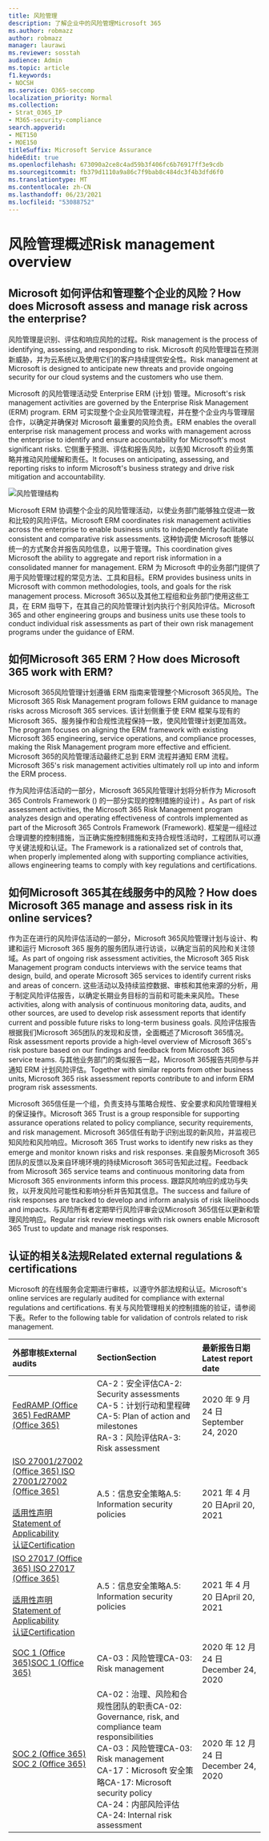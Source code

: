 ```yaml
---
title: 风险管理
description: 了解企业中的风险管理Microsoft 365
ms.author: robmazz
author: robmazz
manager: laurawi
ms.reviewer: sosstah
audience: Admin
ms.topic: article
f1.keywords:
- NOCSH
ms.service: O365-seccomp
localization_priority: Normal
ms.collection:
- Strat_O365_IP
- M365-security-compliance
search.appverid:
- MET150
- MOE150
titleSuffix: Microsoft Service Assurance
hideEdit: true
ms.openlocfilehash: 673090a2ce8c4ad59b3f406fc6b76917ff3e9cdb
ms.sourcegitcommit: fb379d1110a9a86c7f9bab8c484dc3f4b3dfd6f0
ms.translationtype: MT
ms.contentlocale: zh-CN
ms.lasthandoff: 06/23/2021
ms.locfileid: "53088752"
---
```

# <a name="risk-management-overview"></a><span data-ttu-id="6ef60-103">风险管理概述</span><span class="sxs-lookup"><span data-stu-id="6ef60-103">Risk management overview</span></span>

## <a name="how-does-microsoft-assess-and-manage-risk-across-the-enterprise"></a><span data-ttu-id="6ef60-104">Microsoft 如何评估和管理整个企业的风险？</span><span class="sxs-lookup"><span data-stu-id="6ef60-104">How does Microsoft assess and manage risk across the enterprise?</span></span>

<span data-ttu-id="6ef60-105">风险管理是识别、评估和响应风险的过程。</span><span class="sxs-lookup"><span data-stu-id="6ef60-105">Risk management is the process of identifying, assessing, and responding to risk.</span></span> <span data-ttu-id="6ef60-106">Microsoft 的风险管理旨在预测新威胁，并为云系统以及使用它们的客户持续提供安全性。</span><span class="sxs-lookup"><span data-stu-id="6ef60-106">Risk management at Microsoft is designed to anticipate new threats and provide ongoing security for our cloud systems and the customers who use them.</span></span>

<span data-ttu-id="6ef60-107">Microsoft 的风险管理活动受 Enterprise ERM (计划) 管理。</span><span class="sxs-lookup"><span data-stu-id="6ef60-107">Microsoft's risk management activities are governed by the Enterprise Risk Management (ERM) program.</span></span> <span data-ttu-id="6ef60-108">ERM 可实现整个企业风险管理流程，并在整个企业内与管理层合作，以确定并确保对 Microsoft 最重要的风险负责。</span><span class="sxs-lookup"><span data-stu-id="6ef60-108">ERM enables the overall enterprise risk management process and works with management across the enterprise to identify and ensure accountability for Microsoft's most significant risks.</span></span> <span data-ttu-id="6ef60-109">它侧重于预测、评估和报告风险，以告知 Microsoft 的业务策略并推动风险缓解和责任。</span><span class="sxs-lookup"><span data-stu-id="6ef60-109">It focuses on anticipating, assessing, and reporting risks to inform Microsoft's business strategy and drive risk mitigation and accountability.</span></span>

![风险管理结构](../media/assurance-risk-management-structure.png)

<span data-ttu-id="6ef60-111">Microsoft ERM 协调整个企业的风险管理活动，以使业务部门能够独立促进一致和比较的风险评估。</span><span class="sxs-lookup"><span data-stu-id="6ef60-111">Microsoft ERM coordinates risk management activities across the enterprise to enable business units to independently facilitate consistent and comparative risk assessments.</span></span> <span data-ttu-id="6ef60-112">这种协调使 Microsoft 能够以统一的方式聚合并报告风险信息，以用于管理。</span><span class="sxs-lookup"><span data-stu-id="6ef60-112">This coordination gives Microsoft the ability to aggregate and report risk information in a consolidated manner for management.</span></span> <span data-ttu-id="6ef60-113">ERM 为 Microsoft 中的业务部门提供了用于风险管理过程的常见方法、工具和目标。</span><span class="sxs-lookup"><span data-stu-id="6ef60-113">ERM provides business units in Microsoft with common methodologies, tools, and goals for the risk management process.</span></span> <span data-ttu-id="6ef60-114">Microsoft 365以及其他工程组和业务部门使用这些工具，在 ERM 指导下，在其自己的风险管理计划内执行个别风险评估。</span><span class="sxs-lookup"><span data-stu-id="6ef60-114">Microsoft 365 and other engineering groups and business units use these tools to conduct individual risk assessments as part of their own risk management programs under the guidance of ERM.</span></span>

## <a name="how-does-microsoft-365-work-with-erm"></a><span data-ttu-id="6ef60-115">如何Microsoft 365 ERM？</span><span class="sxs-lookup"><span data-stu-id="6ef60-115">How does Microsoft 365 work with ERM?</span></span>

<span data-ttu-id="6ef60-116">Microsoft 365风险管理计划遵循 ERM 指南来管理整个Microsoft 365风险。</span><span class="sxs-lookup"><span data-stu-id="6ef60-116">The Microsoft 365 Risk Management program follows ERM guidance to manage risks across Microsoft 365 services.</span></span> <span data-ttu-id="6ef60-117">该计划侧重于使 ERM 框架与现有的Microsoft 365、服务操作和合规性流程保持一致，使风险管理计划更加高效。</span><span class="sxs-lookup"><span data-stu-id="6ef60-117">The program focuses on aligning the ERM framework with existing Microsoft 365 engineering, service operations, and compliance processes, making the Risk Management program more effective and efficient.</span></span> <span data-ttu-id="6ef60-118">Microsoft 365的风险管理活动最终汇总到 ERM 流程并通知 ERM 流程。</span><span class="sxs-lookup"><span data-stu-id="6ef60-118">Microsoft 365's risk management activities ultimately roll up into and inform the ERM process.</span></span>

<span data-ttu-id="6ef60-119">作为风险评估活动的一部分，Microsoft 365风险管理计划将分析作为 Microsoft 365 Controls Framework () 的一部分实现的控制措施的设计) 。</span><span class="sxs-lookup"><span data-stu-id="6ef60-119">As part of risk assessment activities, the Microsoft 365 Risk Management program analyzes design and operating effectiveness of controls implemented as part of the Microsoft 365 Controls Framework (Framework).</span></span> <span data-ttu-id="6ef60-120">框架是一组经过合理调整的控制措施，当正确实施控制措施和支持合规性活动时，工程团队可以遵守关键法规和认证。</span><span class="sxs-lookup"><span data-stu-id="6ef60-120">The Framework is a rationalized set of controls that, when properly implemented along with supporting compliance activities, allows engineering teams to comply with key regulations and certifications.</span></span>

## <a name="how-does-microsoft-365-manage-and-assess-risk-in-its-online-services"></a><span data-ttu-id="6ef60-121">如何Microsoft 365其在线服务中的风险？</span><span class="sxs-lookup"><span data-stu-id="6ef60-121">How does Microsoft 365 manage and assess risk in its online services?</span></span>

<span data-ttu-id="6ef60-122">作为正在进行的风险评估活动的一部分，Microsoft 365风险管理计划与设计、构建和运行 Microsoft 365 服务的服务团队进行访谈，以确定当前的风险和关注领域。</span><span class="sxs-lookup"><span data-stu-id="6ef60-122">As part of ongoing risk assessment activities, the Microsoft 365 Risk Management program conducts interviews with the service teams that design, build, and operate Microsoft 365 services to identify current risks and areas of concern.</span></span> <span data-ttu-id="6ef60-123">这些活动以及持续监控数据、审核和其他来源的分析，用于制定风险评估报告，以确定长期业务目标的当前和可能未来风险。</span><span class="sxs-lookup"><span data-stu-id="6ef60-123">These activities, along with analysis of continuous monitoring data, audits, and other sources, are used to develop risk assessment reports that identify current and possible future risks to long-term business goals.</span></span> <span data-ttu-id="6ef60-124">风险评估报告根据我们Microsoft 365团队的发现和反馈，全面概述了Microsoft 365情况。</span><span class="sxs-lookup"><span data-stu-id="6ef60-124">Risk assessment reports provide a high-level overview of Microsoft 365's risk posture based on our findings and feedback from Microsoft 365 service teams.</span></span> <span data-ttu-id="6ef60-125">与其他业务部门的类似报告一起，Microsoft 365报告共同参与并通知 ERM 计划风险评估。</span><span class="sxs-lookup"><span data-stu-id="6ef60-125">Together with similar reports from other business units, Microsoft 365 risk assessment reports contribute to and inform ERM program risk assessments.</span></span>

<span data-ttu-id="6ef60-126">Microsoft 365信任是一个组，负责支持与策略合规性、安全要求和风险管理相关的保证操作。</span><span class="sxs-lookup"><span data-stu-id="6ef60-126">Microsoft 365 Trust is a group responsible for supporting assurance operations related to policy compliance, security requirements, and risk management.</span></span> <span data-ttu-id="6ef60-127">Microsoft 365信任有助于识别出现的新风险，并监视已知风险和风险响应。</span><span class="sxs-lookup"><span data-stu-id="6ef60-127">Microsoft 365 Trust works to identify new risks as they emerge and monitor known risks and risk responses.</span></span> <span data-ttu-id="6ef60-128">来自服务Microsoft 365团队的反馈以及来自环境环境的持续Microsoft 365可告知此过程。</span><span class="sxs-lookup"><span data-stu-id="6ef60-128">Feedback from Microsoft 365 service teams and continuous monitoring data from Microsoft 365 environments inform this process.</span></span> <span data-ttu-id="6ef60-129">跟踪风险响应的成功与失败，以开发风险可能性和影响分析并告知其信息。</span><span class="sxs-lookup"><span data-stu-id="6ef60-129">The success and failure of risk responses are tracked to develop and inform analysis of risk likelihoods and impacts.</span></span> <span data-ttu-id="6ef60-130">与风险所有者定期举行风险评审会议Microsoft 365信任以更新和管理风险响应。</span><span class="sxs-lookup"><span data-stu-id="6ef60-130">Regular risk review meetings with risk owners enable Microsoft 365 Trust to update and manage risk responses.</span></span>

## <a name="related-external-regulations--certifications"></a><span data-ttu-id="6ef60-131">认证的相关&法规</span><span class="sxs-lookup"><span data-stu-id="6ef60-131">Related external regulations & certifications</span></span>

<span data-ttu-id="6ef60-132">Microsoft 的在线服务会定期进行审核，以遵守外部法规和认证。</span><span class="sxs-lookup"><span data-stu-id="6ef60-132">Microsoft's online services are regularly audited for compliance with external regulations and certifications.</span></span> <span data-ttu-id="6ef60-133">有关与风险管理相关的控制措施的验证，请参阅下表。</span><span class="sxs-lookup"><span data-stu-id="6ef60-133">Refer to the following table for validation of controls related to risk management.</span></span>

| <span data-ttu-id="6ef60-134">**外部审核**</span><span class="sxs-lookup"><span data-stu-id="6ef60-134">**External audits**</span></span> | <span data-ttu-id="6ef60-135">**Section**</span><span class="sxs-lookup"><span data-stu-id="6ef60-135">**Section**</span></span> | <span data-ttu-id="6ef60-136">**最新报告日期**</span><span class="sxs-lookup"><span data-stu-id="6ef60-136">**Latest report date**</span></span> |
|:--------------------|:------------|:-----------------------|
| [<span data-ttu-id="6ef60-137">FedRAMP (Office 365) </span><span class="sxs-lookup"><span data-stu-id="6ef60-137">FedRAMP (Office 365)</span></span>](https://compliance.microsoft.com/compliancemanager) | <span data-ttu-id="6ef60-138">CA-2：安全评估</span><span class="sxs-lookup"><span data-stu-id="6ef60-138">CA-2: Security assessments</span></span> <br> <span data-ttu-id="6ef60-139">CA-5：计划行动和里程碑</span><span class="sxs-lookup"><span data-stu-id="6ef60-139">CA-5: Plan of action and milestones</span></span> <br> <span data-ttu-id="6ef60-140">RA-3：风险评估</span><span class="sxs-lookup"><span data-stu-id="6ef60-140">RA-3: Risk assessment</span></span> | <span data-ttu-id="6ef60-141">2020 年 9 月 24 日</span><span class="sxs-lookup"><span data-stu-id="6ef60-141">September 24, 2020</span></span> |
| [<span data-ttu-id="6ef60-142">ISO 27001/27002 (Office 365) </span><span class="sxs-lookup"><span data-stu-id="6ef60-142">ISO 27001/27002 (Office 365)</span></span>](https://servicetrust.microsoft.com/ViewPage/MSComplianceGuideV3?command=Download&downloadType=Document&downloadId=8d625374-4f2d-49f8-9d37-a4281ba98222&tab=7027ead0-3d6b-11e9-b9e1-290b1eb4cdeb&docTab=7027ead0-3d6b-11e9-b9e1-290b1eb4cdeb_ISO_Reports) <br><br> [<span data-ttu-id="6ef60-143">适用性声明</span><span class="sxs-lookup"><span data-stu-id="6ef60-143">Statement of Applicability</span></span>](https://servicetrust.microsoft.com/ViewPage/MSComplianceGuideV3?command=Download&downloadType=Document&downloadId=c0df4ce8-c77e-4183-84eb-c8688470d8b1&tab=7027ead0-3d6b-11e9-b9e1-290b1eb4cdeb&docTab=7027ead0-3d6b-11e9-b9e1-290b1eb4cdeb_ISO_Reports) <br> [<span data-ttu-id="6ef60-144">认证</span><span class="sxs-lookup"><span data-stu-id="6ef60-144">Certification</span></span>](https://servicetrust.microsoft.com/ViewPage/MSComplianceGuideV3?command=Download&downloadType=Document&downloadId=1e84a14a-2468-45ac-9412-5e53250d57ec&tab=7027ead0-3d6b-11e9-b9e1-290b1eb4cdeb&docTab=7027ead0-3d6b-11e9-b9e1-290b1eb4cdeb_ISO_Reports) | <span data-ttu-id="6ef60-145">A.5：信息安全策略</span><span class="sxs-lookup"><span data-stu-id="6ef60-145">A.5: Information security policies</span></span> | <span data-ttu-id="6ef60-146">2021 年 4 月 20 日</span><span class="sxs-lookup"><span data-stu-id="6ef60-146">April 20, 2021</span></span> |
| [<span data-ttu-id="6ef60-147">ISO 27017 (Office 365) </span><span class="sxs-lookup"><span data-stu-id="6ef60-147">ISO 27017 (Office 365)</span></span>](https://servicetrust.microsoft.com/ViewPage/MSComplianceGuideV3?command=Download&downloadType=Document&downloadId=8d625374-4f2d-49f8-9d37-a4281ba98222&tab=7027ead0-3d6b-11e9-b9e1-290b1eb4cdeb&docTab=7027ead0-3d6b-11e9-b9e1-290b1eb4cdeb_ISO_Reports) <br><br> [<span data-ttu-id="6ef60-148">适用性声明</span><span class="sxs-lookup"><span data-stu-id="6ef60-148">Statement of Applicability</span></span>](https://servicetrust.microsoft.com/ViewPage/MSComplianceGuideV3?command=Download&downloadType=Document&downloadId=c0df4ce8-c77e-4183-84eb-c8688470d8b1&tab=7027ead0-3d6b-11e9-b9e1-290b1eb4cdeb&docTab=7027ead0-3d6b-11e9-b9e1-290b1eb4cdeb_ISO_Reports) <br> [<span data-ttu-id="6ef60-149">认证</span><span class="sxs-lookup"><span data-stu-id="6ef60-149">Certification</span></span>](https://servicetrust.microsoft.com/ViewPage/MSComplianceGuideV3?command=Download&downloadType=Document&downloadId=70de0999-5451-43a3-9ef4-761e8fbfb1a3&tab=7027ead0-3d6b-11e9-b9e1-290b1eb4cdeb&docTab=7027ead0-3d6b-11e9-b9e1-290b1eb4cdeb_ISO_Reports) | <span data-ttu-id="6ef60-150">A.5：信息安全策略</span><span class="sxs-lookup"><span data-stu-id="6ef60-150">A.5: Information security policies</span></span> | <span data-ttu-id="6ef60-151">2021 年 4 月 20 日</span><span class="sxs-lookup"><span data-stu-id="6ef60-151">April 20, 2021</span></span> |
| [<span data-ttu-id="6ef60-152">SOC 1 (Office 365)</span><span class="sxs-lookup"><span data-stu-id="6ef60-152">SOC 1 (Office 365)</span></span>](https://servicetrust.microsoft.com/ViewPage/MSComplianceGuideV3?command=Download&downloadType=Document&downloadId=90df3f9c-3aaf-4dbf-99d0-ca9f2991721b&tab=7027ead0-3d6b-11e9-b9e1-290b1eb4cdeb&docTab=7027ead0-3d6b-11e9-b9e1-290b1eb4cdeb_SOC_%2F_SSAE_16_Reports) | <span data-ttu-id="6ef60-153">CA-03：风险管理</span><span class="sxs-lookup"><span data-stu-id="6ef60-153">CA-03: Risk management</span></span> | <span data-ttu-id="6ef60-154">2020 年 12 月 24 日</span><span class="sxs-lookup"><span data-stu-id="6ef60-154">December 24, 2020</span></span> |
| [<span data-ttu-id="6ef60-155">SOC 2 (Office 365) </span><span class="sxs-lookup"><span data-stu-id="6ef60-155">SOC 2 (Office 365)</span></span>](https://servicetrust.microsoft.com/ViewPage/MSComplianceGuideV3?command=Download&downloadType=Document&downloadId=a73c1738-7892-42b7-acd3-87b6371c53f6&tab=7027ead0-3d6b-11e9-b9e1-290b1eb4cdeb&docTab=7027ead0-3d6b-11e9-b9e1-290b1eb4cdeb_SOC_%2F_SSAE_16_Reports) | <span data-ttu-id="6ef60-156">CA-02：治理、风险和合规性团队的职责</span><span class="sxs-lookup"><span data-stu-id="6ef60-156">CA-02: Governance, risk, and compliance team responsibilities</span></span> <br> <span data-ttu-id="6ef60-157">CA-03：风险管理</span><span class="sxs-lookup"><span data-stu-id="6ef60-157">CA-03: Risk management</span></span> <br> <span data-ttu-id="6ef60-158">CA-17：Microsoft 安全策略</span><span class="sxs-lookup"><span data-stu-id="6ef60-158">CA-17: Microsoft security policy</span></span> <br> <span data-ttu-id="6ef60-159">CA-24：内部风险评估</span><span class="sxs-lookup"><span data-stu-id="6ef60-159">CA-24: Internal risk assessment</span></span> | <span data-ttu-id="6ef60-160">2020 年 12 月 24 日</span><span class="sxs-lookup"><span data-stu-id="6ef60-160">December 24, 2020</span></span> |
